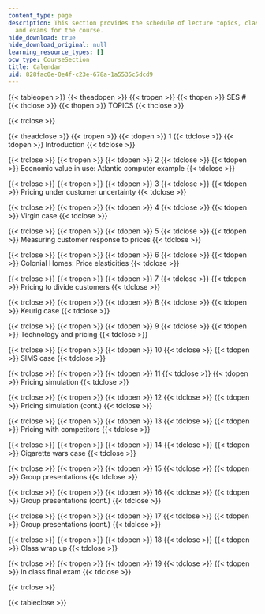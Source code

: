 ```yaml
---
content_type: page
description: This section provides the schedule of lecture topics, class activities,
  and exams for the course.
hide_download: true
hide_download_original: null
learning_resource_types: []
ocw_type: CourseSection
title: Calendar
uid: 828fac0e-0e4f-c23e-678a-1a5535c5dcd9
---
```


{{< tableopen >}}
{{< theadopen >}}
{{< tropen >}}
{{< thopen >}}
SES #
{{< thclose >}}
{{< thopen >}}
TOPICS
{{< thclose >}}

{{< trclose >}}

{{< theadclose >}}
{{< tropen >}}
{{< tdopen >}}
1
{{< tdclose >}}
{{< tdopen >}}
Introduction
{{< tdclose >}}

{{< trclose >}}
{{< tropen >}}
{{< tdopen >}}
2
{{< tdclose >}}
{{< tdopen >}}
Economic value in use: Atlantic computer example
{{< tdclose >}}

{{< trclose >}}
{{< tropen >}}
{{< tdopen >}}
3
{{< tdclose >}}
{{< tdopen >}}
Pricing under customer uncertainty
{{< tdclose >}}

{{< trclose >}}
{{< tropen >}}
{{< tdopen >}}
4
{{< tdclose >}}
{{< tdopen >}}
Virgin case
{{< tdclose >}}

{{< trclose >}}
{{< tropen >}}
{{< tdopen >}}
5
{{< tdclose >}}
{{< tdopen >}}
Measuring customer response to prices
{{< tdclose >}}

{{< trclose >}}
{{< tropen >}}
{{< tdopen >}}
6
{{< tdclose >}}
{{< tdopen >}}
Colonial Homes: Price elasticities
{{< tdclose >}}

{{< trclose >}}
{{< tropen >}}
{{< tdopen >}}
7
{{< tdclose >}}
{{< tdopen >}}
Pricing to divide customers
{{< tdclose >}}

{{< trclose >}}
{{< tropen >}}
{{< tdopen >}}
8
{{< tdclose >}}
{{< tdopen >}}
Keurig case
{{< tdclose >}}

{{< trclose >}}
{{< tropen >}}
{{< tdopen >}}
9
{{< tdclose >}}
{{< tdopen >}}
Technology and pricing
{{< tdclose >}}

{{< trclose >}}
{{< tropen >}}
{{< tdopen >}}
10
{{< tdclose >}}
{{< tdopen >}}
SIMS case
{{< tdclose >}}

{{< trclose >}}
{{< tropen >}}
{{< tdopen >}}
11
{{< tdclose >}}
{{< tdopen >}}
Pricing simulation
{{< tdclose >}}

{{< trclose >}}
{{< tropen >}}
{{< tdopen >}}
12
{{< tdclose >}}
{{< tdopen >}}
Pricing simulation (cont.)
{{< tdclose >}}

{{< trclose >}}
{{< tropen >}}
{{< tdopen >}}
13
{{< tdclose >}}
{{< tdopen >}}
Pricing with competitors
{{< tdclose >}}

{{< trclose >}}
{{< tropen >}}
{{< tdopen >}}
14
{{< tdclose >}}
{{< tdopen >}}
Cigarette wars case
{{< tdclose >}}

{{< trclose >}}
{{< tropen >}}
{{< tdopen >}}
15
{{< tdclose >}}
{{< tdopen >}}
Group presentations
{{< tdclose >}}

{{< trclose >}}
{{< tropen >}}
{{< tdopen >}}
16
{{< tdclose >}}
{{< tdopen >}}
Group presentations (cont.)
{{< tdclose >}}

{{< trclose >}}
{{< tropen >}}
{{< tdopen >}}
17
{{< tdclose >}}
{{< tdopen >}}
Group presentations (cont.)
{{< tdclose >}}

{{< trclose >}}
{{< tropen >}}
{{< tdopen >}}
18
{{< tdclose >}}
{{< tdopen >}}
Class wrap up
{{< tdclose >}}

{{< trclose >}}
{{< tropen >}}
{{< tdopen >}}
19
{{< tdclose >}}
{{< tdopen >}}
In class final exam
{{< tdclose >}}

{{< trclose >}}

{{< tableclose >}}